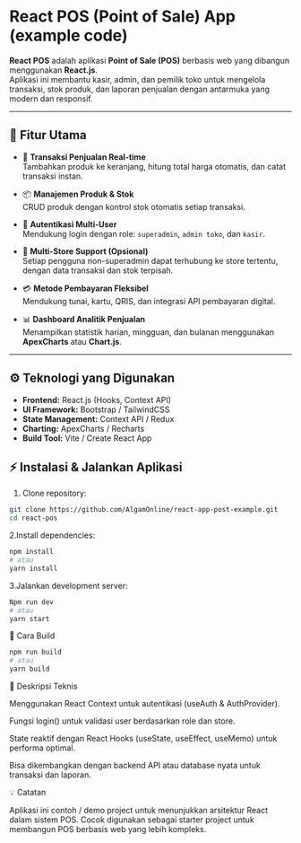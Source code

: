 # React POS (Point of Sale) App (example code)



**React POS** adalah aplikasi **Point of Sale (POS)** berbasis web yang dibangun menggunakan **React.js**.  
Aplikasi ini membantu kasir, admin, dan pemilik toko untuk mengelola transaksi, stok produk, dan laporan penjualan dengan antarmuka yang modern dan responsif.

---

## 🚀 Fitur Utama

- 🛒 **Transaksi Penjualan Real-time**  
  Tambahkan produk ke keranjang, hitung total harga otomatis, dan catat transaksi instan.

- 📦 **Manajemen Produk & Stok**  
  CRUD produk dengan kontrol stok otomatis setiap transaksi.

- 👥 **Autentikasi Multi-User**  
  Mendukung login dengan role: `superadmin`, `admin toko`, dan `kasir`.

- 🏬 **Multi-Store Support (Opsional)**  
  Setiap pengguna non-superadmin dapat terhubung ke store tertentu, dengan data transaksi dan stok terpisah.

- 💳 **Metode Pembayaran Fleksibel**  
  Mendukung tunai, kartu, QRIS, dan integrasi API pembayaran digital.

- 📊 **Dashboard Analitik Penjualan**  
  Menampilkan statistik harian, mingguan, dan bulanan menggunakan **ApexCharts** atau **Chart.js**.

---

## ⚙️ Teknologi yang Digunakan

- **Frontend:** React.js (Hooks, Context API)  
- **UI Framework:** Bootstrap / TailwindCSS  
- **State Management:** Context API / Redux  
- **Charting:** ApexCharts / Recharts  
- **Build Tool:** Vite / Create React App  


## ⚡ Instalasi & Jalankan Aplikasi

1. Clone repository:

```bash
git clone https://github.com/AlgamOnline/react-app-post-example.git
cd react-pos
```

2.Install dependencies:

```bash
npm install
# atau
yarn install
```

3.Jalankan development server:

```bash
Npm run dev
# atau
yarn start
```
📌 Cara Build

```bash
npm run build
# atau
yarn build
```

🧠 Deskripsi Teknis

Menggunakan React Context untuk autentikasi (useAuth & AuthProvider).

Fungsi login() untuk validasi user berdasarkan role dan store.

State reaktif dengan React Hooks (useState, useEffect, useMemo) untuk performa optimal.

Bisa dikembangkan dengan backend API atau database nyata untuk transaksi dan laporan.


💡 Catatan

Aplikasi ini contoh / demo project untuk menunjukkan arsitektur React dalam sistem POS.
Cocok digunakan sebagai starter project untuk membangun POS berbasis web yang lebih kompleks.